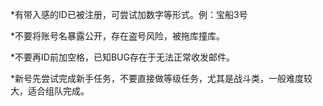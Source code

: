 *有带入感的ID已被注册，可尝试加数字等形式。例：宝船3号

*不要将账号名暴露公开，存在盗号风险，被拖库撞库。

*不要再ID前加空格，已知BUG存在于无法正常收发邮件。

*新号先尝试完成新手任务，不要直接做等级任务，尤其是战斗类，一般难度较大，适合组队完成。